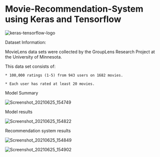 # Movie-Recommendation-System using Keras and Tensorflow

![keras-tensorflow-logo](https://user-images.githubusercontent.com/69073063/123435623-0a6fa400-d5ce-11eb-8a93-bc401b76b080.jpg)

Dataset Information:

MovieLens data sets were collected by the GroupLens Research Project
at the University of Minnesota.
 
This data set consists of:

	* 100,000 ratings (1-5) from 943 users on 1682 movies.
  
	* Each user has rated at least 20 movies.
          
Model Summary

![Screenshot_20210625_154749](https://user-images.githubusercontent.com/69073063/123435668-18bdc000-d5ce-11eb-9740-996ae2431f17.png)

Model results

![Screenshot_20210625_154822](https://user-images.githubusercontent.com/69073063/123435727-2a9f6300-d5ce-11eb-8e98-1e1caffe8180.png)

Recommendation system results

![Screenshot_20210625_154849](https://user-images.githubusercontent.com/69073063/123435754-3723bb80-d5ce-11eb-9b91-513796692579.png)

![Screenshot_20210625_154902](https://user-images.githubusercontent.com/69073063/123435812-4440aa80-d5ce-11eb-8827-abe6e048fdc4.png)

